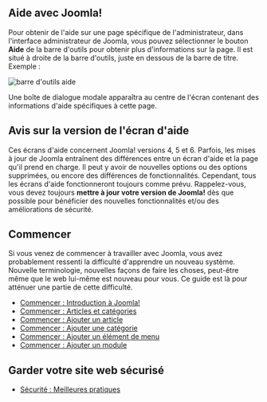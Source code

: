 <!-- Filename: Help4.x:Start_Here / Display title: Commencez ici -->

## Aide avec Joomla!

Pour obtenir de l'aide sur une page spécifique de l'administrateur, dans l'interface administrateur de Joomla, vous pouvez sélectionner le bouton **Aide** de la barre d'outils pour obtenir plus d'informations sur la page. Il est situé à droite de la barre d'outils, juste en dessous de la barre de titre. Exemple :

![barre d'outils aide](../../../fr/images/help-screens/start-here-top-bars.png)

Une boîte de dialogue modale apparaîtra au centre de l'écran contenant des informations d'aide spécifiques à cette page.

## Avis sur la version de l'écran d'aide

Ces écrans d'aide concernent Joomla! versions 4, 5 et 6. Parfois, les mises à jour de Joomla entraînent des différences entre un écran d'aide et la page qu'il prend en charge. Il peut y avoir de nouvelles options ou des options supprimées, ou encore des différences de fonctionnalités. Cependant, tous les écrans d'aide fonctionneront toujours comme prévu. Rappelez-vous, vous devez toujours **mettre à jour votre version de Joomla!** dès que possible pour bénéficier des nouvelles fonctionnalités et/ou des améliorations de sécurité.

## Commencer

Si vous venez de commencer à travailler avec Joomla, vous avez probablement ressenti la difficulté d'apprendre un nouveau système. Nouvelle terminologie, nouvelles façons de faire les choses, peut-être même que le web lui-même est nouveau pour vous. Ce guide est là pour atténuer une partie de cette difficulté.

- [Commencer : Introduction à Joomla!](jdocmanual?article=user/getting-started/introduction-to-joomla "Introduction à Joomla!")
- [Commencer : Articles et catégories](jdocmanual?article=user/getting-started/articles-and-categories "Articles et catégories")
- [Commencer : Ajouter un article](jdocmanual?article=user/getting-started/adding-an-article "Ajouter un article")
- [Commencer : Ajouter une catégorie](jdocmanual?article=user/getting-started/adding-a-category "Ajouter une catégorie")
- [Commencer : Ajouter un élément de menu](jdocmanual?article=user/getting-started/adding-a-menu-item "Ajouter un élément de menu")
- [Commencer : Ajouter un module](jdocmanual?article=user/getting-started/adding-a-module "Ajouter un module")

## Garder votre site web sécurisé

- [Sécurité : Meilleures pratiques](jdocmanual?article=user/security/best-practices "Sécurité : Meilleures pratiques")
